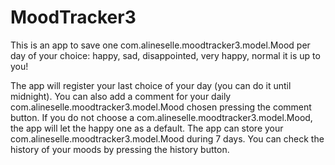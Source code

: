 # MoodTracker3

This is an app to save one com.alineselle.moodtracker3.model.Mood per day of your choice: happy, sad, disappointed, very happy, normal it is up to you!

The app will register your last choice of your day (you can do it until midnight). You can also add a comment for your daily com.alineselle.moodtracker3.model.Mood chosen
pressing the comment button. If you do not choose a com.alineselle.moodtracker3.model.Mood, the app will let the happy one as a default. The app can store your com.alineselle.moodtracker3.model.Mood during
7 days. You can check the history of your moods by pressing the history button.

